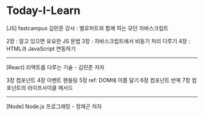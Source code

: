 # Today-I-Learn

[JS]
fastcampus 김민준 강사 : 벨로퍼트와 함께 하는 모던 자바스크립트

2장 : 알고 있으면 유요한 JS 문법
3장 : 자바스크립트에서 비동기 처리 다루기
4장 : HTML과 JavaScript 연동하기

---

[React]
리액트를 다루는 기술 - 김민준 저자

3장 컴포넌트
4장 이벤트 핸들링
5장 ref: DOM에 이름 달기
6장 컴포넌트 반복
7장 컴포넌트의 라이프사이클 메서드

---

[Node]
Node.js 프로그래밍 - 정재곤 저자
